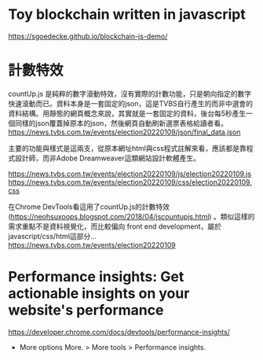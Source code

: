 # Toy blockchain written in javascript
https://sgoedecke.github.io/blockchain-js-demo/
# 計數特效
countUp.js 是純粹的數字滾動特效，沒有實際的計數功能，只是朝向指定的數字快速滾動而已。資料本身是一套固定的json，這是TVBS自行產生的而非中選會的資料結構。用靜態的網頁概念來說，其實就是一套固定的資料，後台每5秒產生一個同樣的json覆蓋掉原本的json，然後網頁自動刷新選票表格給讀者看。
https://news.tvbs.com.tw/events/election20220109/json/final_data.json

主要的功能與樣式是這兩支，從原本網址html與css程式註解來看，應該都是靠程式設計師，而非Adobe Dreamweaver這類網站設計軟體產生。

https://news.tvbs.com.tw/events/election20220109/js/election20220109.js
https://news.tvbs.com.tw/events/election20220109/css/election20220109.css

在Chrome DevTools看這用了countUp.js的計數特效 (https://neohsuxoops.blogspot.com/2018/04/jscountupjs.html) 。類似這樣的需求重點不是資料視覺化，而比較偏向 front end development，屬於javascript/css/html這部分... https://news.tvbs.com.tw/events/election20220109

# Performance insights: Get actionable insights on your website's performance
https://developer.chrome.com/docs/devtools/performance-insights/
 - More options More. > More tools > Performance insights.
